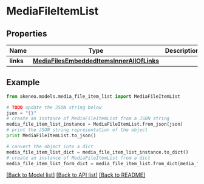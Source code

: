 # MediaFileItemList


## Properties
Name | Type | Description | Notes
------------ | ------------- | ------------- | -------------
**links** | [**MediaFilesEmbeddedItemsInnerAllOfLinks**](MediaFilesEmbeddedItemsInnerAllOfLinks.md) |  | [optional] 

## Example

```python
from akeneo.models.media_file_item_list import MediaFileItemList

# TODO update the JSON string below
json = "{}"
# create an instance of MediaFileItemList from a JSON string
media_file_item_list_instance = MediaFileItemList.from_json(json)
# print the JSON string representation of the object
print MediaFileItemList.to_json()

# convert the object into a dict
media_file_item_list_dict = media_file_item_list_instance.to_dict()
# create an instance of MediaFileItemList from a dict
media_file_item_list_form_dict = media_file_item_list.from_dict(media_file_item_list_dict)
```
[[Back to Model list]](../README.md#documentation-for-models) [[Back to API list]](../README.md#documentation-for-api-endpoints) [[Back to README]](../README.md)



